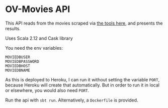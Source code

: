 # OV-Movies API

This API reads from the movies scraped via [the tools here](https://github.com/rubenwap/ov-movies-scraper), and presents the results. 

Uses Scala 2.12 and Cask library

You need the env variables:

    MOVIEDBUSER
    MOVIEDBPASSWORD
    MOVIEDBHOST
    MOVIEDBNAME

As this is deployed to Heroku, I can run it without setting the variable `PORT`, because Heroku will create that automatically. But in order to run it in local or elsewhere, you would also need `PORT`. 

Run the api with `sbt run`. Alternatively, a `Dockerfile` is provided. 

